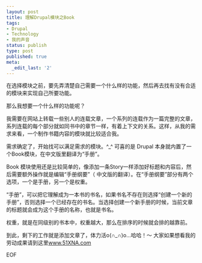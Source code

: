 ```yaml
---
layout: post
title: 理解Drupal模块之Book
tags:
- Drupal
- Technology
- 我的声音
status: publish
type: post
published: true
meta:
  _edit_last: '2'
---
```

在选择模块之前，要先弄清楚自己需要一个什么样的功能，然后再去找有没有合适的模块来实现自己所要功能。

那么我想要一个什么样的功能呢？

我需要在网站上转载一些别人的连载文章，一个系列的连载作为一篇完整的文章，系列连载的每个部分就如同书中的章节一样，有着上下文的关系。这样，从我的需求来看，一个制作书籍内容的模块就比较适合我。

需求确定了，开始找可以满足需求的模块。^_^ 可喜的是 Drupal 本身就内置了一个Book模块，在中文版里翻译为“手册”。

Book 模块使用还是比较简单的，像添加一条Story一样添加好标题和内容后，然后需要额外操作就是编辑“手册纲要”（ 中文版的翻译）。在“手册纲要”部分有两个选项，一个是手册，另一个是权重。

“手册”，可以把它理解成为一本书的书名，如果书名不存在则选择“创建一个新的手册”，否则选择一个已经存在的书名。当选择创建一个新手册的时候，当前文章的标题就会成为这个手册的名称，也就是书名。

权重，就是在同级别的书本中，权重越大，那么在排序的时候就会排的越靠前。

到此，剩下的工作就是添加文章了，体力活o(∩_∩)o...哈哈！～ 大家如果想看我的劳动成果请到这里<a href="http://www.51xna.com" target="_blank">www.51XNA.com</a>

EOF
